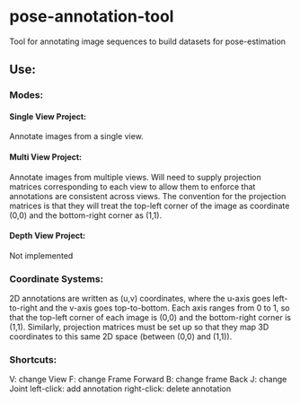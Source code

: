 # pose-annotation-tool
Tool for annotating image sequences to build datasets for pose-estimation

## Use:
### Modes:
#### Single View Project:
Annotate images from a single view.

#### Multi View Project:
Annotate images from multiple views. 
Will need to supply projection matrices corresponding to each view to allow them to enforce that annotations are consistent across views.
The convention for the projection matrices is that they will treat the top-left corner of the image as coordinate (0,0) and the bottom-right corner as (1,1).

#### Depth View Project:
Not implemented

### Coordinate Systems:
2D annotations are written as (u,v) coordinates, where the u-axis goes left-to-right and the v-axis goes top-to-bottom. Each axis ranges from 0 to 1, so that the top-left corner of each image is (0,0) and the bottom-right corner is (1,1).
Similarly, projection matrices must be set up so that they map 3D coordinates to this same 2D space (between (0,0) and (1,1)).

### Shortcuts:
V: change View
F: change Frame Forward
B: change frame Back
J: change Joint
left-click: add annotation
right-click: delete annotation
